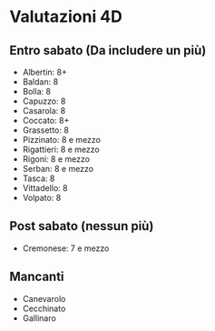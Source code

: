 # Valutazioni 4D

## Entro sabato (Da includere un più)

- Albertin: 8+
- Baldan: 8
- Bolla: 8
- Capuzzo: 8
- Casarola: 8
- Coccato: 8+
- Grassetto: 8
- Pizzinato: 8 e mezzo
- Rigattieri: 8 e mezzo
- Rigoni: 8 e mezzo
- Serban: 8 e mezzo
- Tasca: 8
- Vittadello: 8
- Volpato: 8

## Post sabato (nessun più)

- Cremonese: 7 e mezzo

## Mancanti

- Canevarolo
- Cecchinato
- Gallinaro
